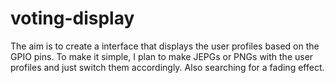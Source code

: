 # voting-display
The aim is to create a interface that displays the user profiles based on the GPIO pins. To make it simple, I plan to make JEPGs or PNGs with the user profiles and just switch them accordingly. Also searching for a fading effect.
